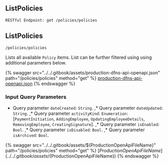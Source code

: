 
## ListPolicies
`RESTful Endpoint: get /policies/policies`


## ListPolicies
`/policies/policies`

Lists all available `Policy` items. List can be further filtered using using additional parameters below.

{% swagger src="../../.gitbook/assets/production-dfns-api-openapi.json" path="/policies/policies" method="get" %}
[production-dfns-api-openapi.json](../../.gitbook/assets/production-dfns-api-openapi.json)
{% endswagger %}


### Input Query Parameters
* Query parameter `dateCreated`: `String`. ,* Query parameter `dateUpdated`: `String`. ,* Query parameter `activityKind`: `Enumeration`: [`PaymentInitiation`, `AddingEmployee`, `UpdatingEmployeeDetails`, `RemovingEmployee`, `CreatingSignature`]. ,* Query parameter `isEnabled`: `Bool`. ,* Query parameter `isDisabled`: `Bool`. ,* Query parameter `isArchived`: `Bool`.  
  


{% swagger src="../../.gitbook/assets/${ProductionOpenApiFileName}" path="/policies/policies" method="get" %}
[${ProductionOpenApiFileName}](../../.gitbook/assets/${ProductionOpenApiFileName})
{% endswagger %}

